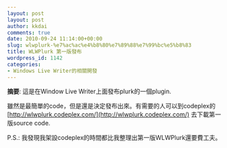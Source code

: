 ```yaml
---
layout: post
layout: post
author: kkdai
comments: true
date: 2010-09-24 11:14:00+00:00
slug: wlwplurk-%e7%ac%ac%e4%b8%80%e7%89%88%e7%99%bc%e5%b8%83
title: WLWPlurk 第一版發布
wordpress_id: 1142
categories:
- Windows Live Writer的相關開發
---
```


**摘要**: 這是在Window Live Writer上面發布plurk的一個plugin.

 

雖然是最簡單的code，但是還是決定發布出來。有需要的人可以到codeplex的[http://wlwplurk.codeplex.com/](http://wlwplurk.codeplex.com/) 去下載第一版source code.

 

P.S.: 我發現我架設codeplex的時間都比我整理出第一版WLWPlurk還要費工夫。
